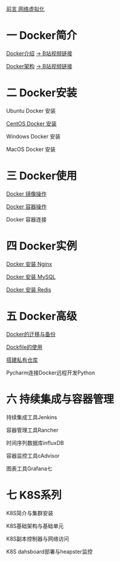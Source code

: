 [前言 网络虚拟化](https://www.cnblogs.com/xiaoyuanqujing/articles/11840138.html)

# 一 Docker简介

[Docker介绍](https://www.cnblogs.com/xiaoyuanqujing/articles/11839903.html) [→
B站视频链接](https://www.bilibili.com/video/av75447247?p=1)

[Docker架构](https://www.cnblogs.com/xiaoyuanqujing/articles/11839929.html) [→
B站视频链接](https://www.bilibili.com/video/av75447247?p=2)

# 二 Docker安装

Ubuntu Docker 安装

[CentOS Docker
安装](https://www.cnblogs.com/xiaoyuanqujing/articles/11840212.html)

Windows Docker 安装

MacOS Docker 安装

# 三 Docker使用

[Docker 镜像操作](https://www.cnblogs.com/xiaoyuanqujing/articles/11840229.html)

[Docker 容器操作](https://www.cnblogs.com/xiaoyuanqujing/articles/11840247.html)

Docker 容器连接

# 四 Docker实例

[Docker 安装
Nginx](https://www.cnblogs.com/xiaoyuanqujing/articles/11840287.html)

[Docker 安装
MySQL](https://www.cnblogs.com/xiaoyuanqujing/articles/11840270.html)

[Docker 安装
Redis](https://www.cnblogs.com/xiaoyuanqujing/articles/11840298.html)

# 五 Docker高级

[Docker的迁移与备份](https://www.cnblogs.com/xiaoyuanqujing/articles/11840313.html)

[Dockfile的使用](https://www.cnblogs.com/xiaoyuanqujing/articles/11840378.html)

[搭建私有仓库](https://www.cnblogs.com/xiaoyuanqujing/articles/11840404.html)

Pycharm连接Docker远程开发Python

# 六 持续集成与容器管理

持续集成工具Jenkins

容器管理工具Rancher

时间序列数据库influxDB

容器监控工具cAdvisor

图表工具Grafana七

# 七 K8S系列

K8S简介与集群安装  
  
K8S基础架构与基础单元  
  
K8S副本控制器与网络访问  
  
K8S dahsboard部署与heapster监控

